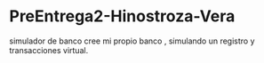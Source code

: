 # PreEntrega2-Hinostroza-Vera
simulador de banco
cree mi propio banco , simulando un registro y transacciones virtual.
